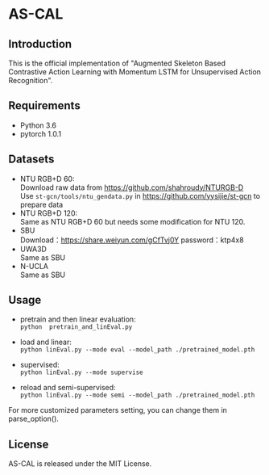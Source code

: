 # AS-CAL

## Introduction
This is the official implementation of "Augmented Skeleton Based Contrastive Action Learning with Momentum LSTM for Unsupervised Action Recognition". 
## Requirements
- Python 3.6
- pytorch 1.0.1
## Datasets
- NTU RGB+D 60:  
Download raw data from https://github.com/shahroudy/NTURGB-D  
Use `st-gcn/tools/ntu_gendata.py` in https://github.com/yysijie/st-gcn to prepare data
- NTU RGB+D 120:  
Same as NTU RGB+D 60 but needs some modification for NTU 120.
- SBU  
Download：https://share.weiyun.com/gCfTvj0Y password：ktp4x8
- UWA3D  
Same as SBU
- N-UCLA  
Same as SBU


## Usage
- pretrain and then linear evaluation:  
  `python  pretrain_and_linEval.py`

- load and linear:  
`python linEval.py --mode eval --model_path ./pretrained_model.pth`

- supervised:  
`python linEval.py --mode supervise`

- reload and semi-supervised:  
`python linEval.py --mode semi --model_path ./pretrained_model.pth`

For more customized parameters setting, you can change them in parse_option(). 
## License
AS-CAL is released under the MIT License.
